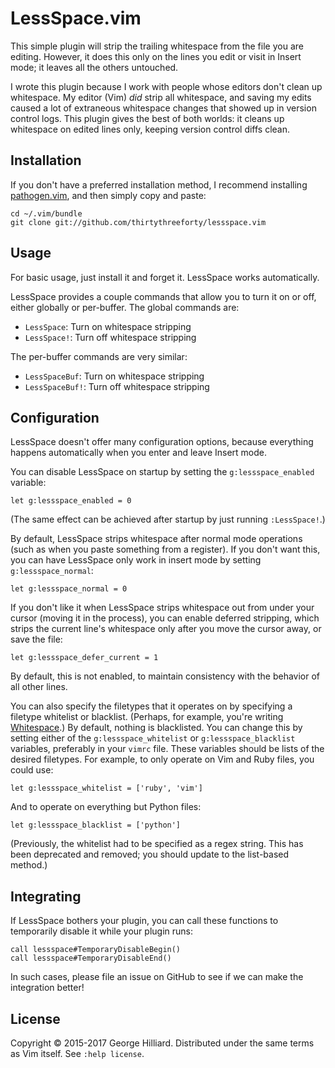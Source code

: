 # LessSpace.vim

This simple plugin will strip the trailing whitespace from the file you are editing.
However, it does this only on the lines you edit or visit in Insert mode; it leaves all the others untouched.

I wrote this plugin because I work with people whose editors don't clean up whitespace.
My editor (Vim) *did* strip all whitespace, and saving my edits caused a lot of extraneous whitespace changes that showed up in version control logs.
This plugin gives the best of both worlds: it cleans up whitespace on edited lines only, keeping version control diffs clean.

## Installation

If you don't have a preferred installation method, I recommend installing [pathogen.vim](https://github.com/tpope/vim-pathogen), and then simply copy and paste:

    cd ~/.vim/bundle
    git clone git://github.com/thirtythreeforty/lessspace.vim

## Usage

For basic usage, just install it and forget it.
LessSpace works automatically.

LessSpace provides a couple commands that allow you to turn it on or off, either globally or per-buffer.
The global commands are:

 - `LessSpace`: Turn on whitespace stripping
 - `LessSpace!`: Turn off whitespace stripping

The per-buffer commands are very similar:

 - `LessSpaceBuf`: Turn on whitespace stripping
 - `LessSpaceBuf!`: Turn off whitespace stripping

## Configuration

LessSpace doesn't offer many configuration options, because everything happens automatically when you enter and leave Insert mode.

You can disable LessSpace on startup by setting the `g:lessspace_enabled` variable:

    let g:lessspace_enabled = 0

(The same effect can be achieved after startup by just running `:LessSpace!`.)

By default, LessSpace strips whitespace after normal mode operations (such as when you paste something from a register).
If you don't want this, you can have LessSpace only work in insert mode by setting `g:lessspace_normal`:

    let g:lessspace_normal = 0

If you don't like it when LessSpace strips whitespace out from under your cursor (moving it in the process), you can enable deferred stripping, which strips the current line's whitespace only after you move the cursor away, or save the file:

    let g:lessspace_defer_current = 1

By default, this is not enabled, to maintain consistency with the behavior of all other lines.

You can also specify the filetypes that it operates on by specifying a filetype whitelist or blacklist.
(Perhaps, for example, you're writing [Whitespace](https://en.wikipedia.org/wiki/Whitespace_%28programming_language%29).)
By default, nothing is blacklisted.
You can change this by setting either of the `g:lessspace_whitelist` or `g:lessspace_blacklist` variables, preferably in your `vimrc` file.
These variables should be lists of the desired filetypes.
For example, to only operate on Vim and Ruby files, you could use:

    let g:lessspace_whitelist = ['ruby', 'vim']

And to operate on everything but Python files:

    let g:lessspace_blacklist = ['python']

(Previously, the whitelist had to be specified as a regex string.
This has been deprecated and removed; you should update to the list-based method.)

## Integrating
If LessSpace bothers your plugin, you can call these functions to temporarily disable it while your plugin runs:

    call lessspace#TemporaryDisableBegin()
    call lessspace#TemporaryDisableEnd()

In such cases, please file an issue on GitHub to see if we can make the integration better!

## License

Copyright © 2015-2017 George Hilliard.  Distributed under the same terms as Vim itself.
See `:help license`.
